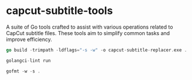 # capcut-subtitle-tools

A suite of Go tools crafted to assist with various operations related to CapCut subtitle files. These tools aim to simplify common tasks and improve efficiency.

```go
go build -trimpath -ldflags="-s -w" -o capcut-subtitle-replacer.exe .
```

```go
golangci-lint run
```

```go
gofmt -w -s .
```
